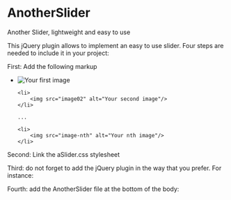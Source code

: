 # AnotherSlider
Another Slider, lightweight and easy to use

This jQuery plugin allows to implement an easy to use slider. Four steps are needed to include it in your project:

First: Add the following markup

<div id="slider">

  <ul>
    <li>
        <img src="image01" alt="Your first image"/>
    </li>
    
    <li>
        <img src="image02" alt="Your second image"/>
    </li>
    
    ...
    
    <li>
        <img src="image-nth" alt="Your nth image"/>
    </li>
  </ul>
  
</div>

Second: Link the aSlider.css stylesheet

<link rel="stylesheet" type="text/css" href="aSlider.min.css">

Third: do not forget to add the jQuery plugin in the way that you prefer. For instance:

<script src="https://ajax.googleapis.com/ajax/libs/jquery/1.12.0/jquery.min.js"></script>

Fourth: add the AnotherSlider file at the bottom of the body:

<script src="js/aSlider.min.js"></script>

